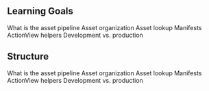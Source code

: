 ## Learning Goals

What is the asset pipeline
Asset organization
Asset lookup
Manifests
ActionView helpers
Development vs. production

## Structure

What is the asset pipeline
Asset organization
Asset lookup
Manifests
ActionView helpers
Development vs. production